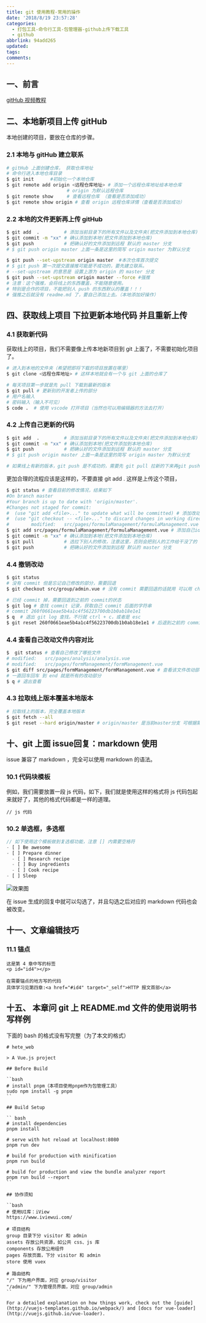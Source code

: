 ```yaml
---
title: git 使用教程-常用的操作
date: '2018/8/19 23:57:28'
categories:
  - 打包工具-命令行工具-包管理器-github上传下载工具
  - github
abbrlink: 94add265
updated:
tags:
comments:
---
```


## 一、前言

[gitHub 视频教程](https://learngitbranching.js.org/)

## 二、本地新项目上传 gitHub

本地创建的项目，要放在仓库的步骤。

### 2.1 本地与 gitHub 建立联系

```BASH
# gitHub 上面创建仓库， 获取仓库地址
# 命令行进入本地仓库目录
$ git init      #初始化一个本地仓库
$ git remote add origin <远程仓库地址> # 添加一个远程仓库地址给本地仓库
                      # origin 为默认远程仓库
$ git remote show     # 查看远程仓库 （查看是否添加成功）
$ git remote show origin # 查看 origin 远程仓库详情（查看是否添加成功）
```

### 2.2 本地的文件更新再上传 gitHub

```BASH
$ git add  .         # 添加当前目录下的所有文件以及文件夹(把文件添加到本地仓库)
$ git commit -m "xx" # 确认添加到本地(把文件添加到本地仓库)
$ git push           # 把确认好的文件添加到远程 默认的 master 分支
# $ git push origin master 上面一条是这里的简写 origin master 为默认分支
```

```BASH
$ git push --set-upstream origin master  #本次仓库首次提交
# $ git push 第一次提交直接推可能是不成功的，要先建立联系。
# --set-upstream 的意思是 设置上游为 origin 的 master 分支
$ git push --set-upstream origin master --force #强推
# 注意：这个强推，会将线上的东西覆盖，不能随意使用。
# 特别是合作的项目，不能把别人 push 的东西默认的覆盖！！！
# 强推之后就没有 readme.md 了，要自己添加上去。（本地添加好操作）
```

## 四、获取线上项目 下拉更新本地代码 并且重新上传

### 4.1 获取新代码

获取线上的项目，我们不需要像上传本地新项目到 git 上面了，不需要初始化项目了。

```BASH
# 进入到本地的文件夹（希望把即将下载的项目放置在哪里）
$ git clone <远程仓库地址> # 这样本地就会有一个与 git 上面的仓库了
```

```BASH
# 每天项目第一步就是先 pull 下载到最新的版本
$ git pull # 更新别的开发者上传的部分
# 用户名输入
# 密码输入（输入不可见）
$ code .  # 使用 vscode 打开项目（当然也可以用编辑器的方法去打开）
```

### 4.2 上传自己更新的代码

```BASH
$ git add  .         # 添加当前目录下的所有文件以及文件夹(把文件添加到本地仓库)
$ git commit -m "xx" # 确认添加到本地(把文件添加到本地仓库)
$ git push           # 把确认好的文件添加到远程 默认的 master 分支
# $ git push origin master 上面一条是这里的简写 origin master 为默认分支

# 如果线上有新的版本，git push 是不成功的，需要先 git pull 拉新的下来再git push，不然就会把别人写的代码覆盖了
```

更加合理的流程应该是这样的，不要直接 git add . 这样是上传这个项目，

```BASH
$ git status # 查看目前的修改情况，结果如下
#On branch master
#Your branch is up to date with 'origin/master'.
#Changes not staged for commit:
#  (use "git add <file>..." to update what will be committed) # 添加改动
#  (use "git checkout -- <file>..." to discard changes in working directory) # 撤销改动
#        modified:   src/pages/formulaManagement/formulaManagement.vue
$ git add src/pages/formulaManagement/formulaManagement.vue # 添加自己id修改文件
$ git commit -m "xx" # 确认添加到本地(把文件添加到本地仓库)
$ git pull           # 选拉下别人的修改，注意这里，否则会把别人的工作给干没了的
$ git push           # 把确认好的文件添加到远程 默认的 master 分支
```

### 4.4 撤销改动

```BASH
$ git status
# 没有 commit 但是忘记自己修改的部分，需要回退
$ git checkout src/group/admin.vue # 没有 commit 需要回退的话就用 可以用 checkout 回退
```

```bash
# 已经 commit 掉，需要回退到之前的 commit的状态
$ git log # 查找 commit 记录，获取自己 commit 后面的字符串
# commit 260f0661eae5b4a1c4f56223700db1b0ab18e1e1
$ q  # 退出 git log 查找，不行就 ctrl + c，或者是 esc
$ git reset 260f0661eae5b4a1c4f56223700db1b0ab18e1e1 # 后退到之前的 commit 状态
```

### 4.4 查看自己改动文件内容对比

```BASH
$  git status # 查看自己修改了哪些文件
# modified:   src/pages/analysis/analysis.vue
# modified:   src/pages/formManagement/formManagement.vue
$ git diff src/pages/formManagement/formManagement.vue # 查看该文件改动部分
# 一直回车回车 到 end 就是所有的改动部分
$ q # 退出查看
```

### 4.3 拉取线上版本覆盖本地版本

```BASH
# 拉取线上的版本，完全覆盖本地版本
$ git fetch --all
$ git reset --hard origin/master # origin/master 是当前master分支 可根据需要的分支修改该值
```

## 十、git 上面 issue回复：markdown 使用

issue 兼容了 markdown ，完全可以使用 markdown 的语法。

### 10.1 代码块模板

例如，我们需要放置一段 js 代码，如下，我们就是使用这样的格式将 js 代码包起来就好了，其他的格式代码都是一样的道理。

```JS
// js 代码
```

### 10.2 单选框，多选框

```js
// 如下使用这个模板做到复选框功能，注意 [] 内需要空格符
- [ ] Be awesome
- [ ] Prepare dinner
  - [ ] Research recipe
  - [ ] Buy ingredients
  - [ ] Cook recipe
- [ ] Sleep
```

![效果图](http://liuxmoo.foryung.com/%E5%BE%AE%E4%BF%A1%E6%88%AA%E5%9B%BE_20181114221925.png)

在 issue 生成的回复中就可以勾选了，并且勾选之后对应的 markdown 代码也会被改变。

## 十一、文章编辑技巧

### 11.1 锚点

```TEXT
这是第 4 章中写的标签
<p id="id4"></p>
```

```TEXT
在需要锚点的地方写的代码
具体学习见第四章:<a href="#id4" target="_self">HTTP 报文首部</a>
```

## 十五、 本章问 git 上 README.md 文件的使用说明书写样例

下面的 bash 的格式没有写完整（为了本文的格式）

```TEXT
# hete_web

> A Vue.js project

## Before Build

``bash
# install pnpm（本项目使用pnpm作为包管理工具）
sudo npm install -g pnpm
``

## Build Setup

`` bash
# install dependencies
pnpm install

# serve with hot reload at localhost:8080
pnpm run dev

# build for production with minification
pnpm run build

# build for production and view the bundle analyzer report
pnpm run build --report
``

## 协作须知

``bash
# 使用UI库：iView
https://www.iviewui.com/

# 项目结构
group 目录下分 visitor 和 admin
assets 存放公共资源，如公共 css、js 库
components 存放公用组件
pages 存放页面，下分 visitor 和 admin
store 使用 vuex

# 路由结构
"/" 下为用户界面，对应 group/visitor
"/admin/" 下为管理员界面，对应 group/admin
``

For a detailed explanation on how things work, check out the [guide](http://vuejs-templates.github.io/webpack/) and [docs for vue-loader](http://vuejs.github.io/vue-loader).
```